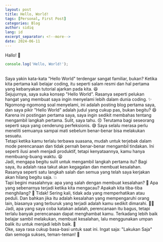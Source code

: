 ```yaml
---
layout: post
title: Hello, World!
tags: [Personal, First Post]
categories: Blog
author: sidiq
lang: id
excerpt_separator: <!--more-->
date: 2024-06-11
---
```


Hallo! 👋
<!--more-->
```javascript
console.log('Hello, World!');
```
\
Saya yakin kata-kata "Hello World" terdengar sangat familiar, bukan? Ketika kita pertama kali belajar coding, itu seperti salam resmi dan hal pertama yang kebanyakan tutorial ajarkan pada kita. 😆
\
Sejujurnya, saya suka konsep "Hello World". Rasanya seperti pelukan hangat yang membuat saya ingin menyelami lebih dalam dunia coding. ✨ Ngomong-ngomong soal menyelami, ini adalah posting blog pertama saya, dan saya pikir "Hello World" adalah judul yang cukup pas, bukan begitu? 😄
\
Karena ini postingan pertama saya, saya ingin sedikit membahas tentang mengambil langkah pertama. Sulit, saya tahu. 😣 Terutama bagi seseorang seperti saya yang cenderung perfeksionis. 😅 Saya selalu merasa perlu meneliti semuanya sampai mati sebelum benar-benar bisa melakukan sesuatu.
\
Tetapi ketika kamu terlalu terbawa suasana, mudah untuk terjebak dalam mode perencanaan dan tidak pernah benar-benar mengambil tindakan. Ini seperti ilusi aneh menjadi produktif, tetapi kenyataannya, kamu hanya membuang-buang waktu. 😫
\
Jadi, mengapa begitu sulit untuk mengambil langkah pertama itu? Bagi saya, itu adalah rasa takut akan kegagalan dan membuat kesalahan. Rasanya seperti satu langkah salah dan semua yang telah saya kerjakan akan hilang begitu saja. 💥
\
Tapi begini masalahnya: apa yang salah dengan membuat kesalahan? 🤔 Apa yang sebenarnya terjadi ketika kita mengacau? Apakah kita tiba-tiba menghilang? 👻 Tidak! Sering kali, tidak ada yang memperhatikan atau peduli. Dan bahkan jika itu adalah kesalahan yang mempengaruhi orang lain, biasanya yang terburuk yang terjadi adalah kamu sedikit dimarahi. 🤷‍♀️
\
Jadi, apa yang saya coba katakan adalah, perencanaan itu bagus, tetapi terlalu banyak perencanaan dapat menghambat kamu. Terkadang lebih baik belajar sambil melakukan, membuat kesalahan, lalu menggunakan umpan balik itu untuk menjadi lebih baik. 💪
\
Oke, saya rasa cukup basa-basi untuk saat ini. Ingat saja: "Lakukan Saja" dan semoga sukses, teman-teman! 🚀